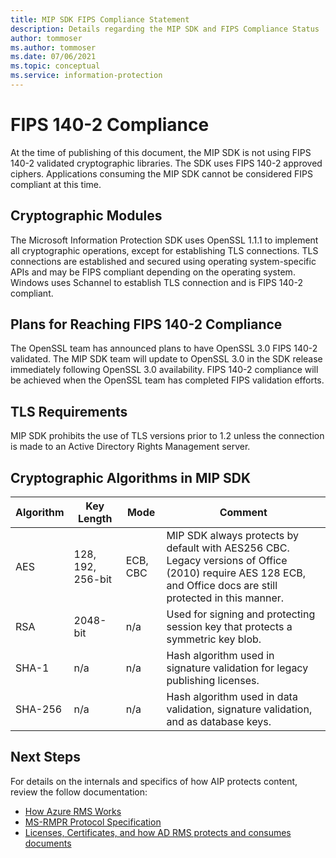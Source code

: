 ```yaml
---
title: MIP SDK FIPS Compliance Statement
description: Details regarding the MIP SDK and FIPS Compliance Status
author: tommoser
ms.author: tommoser
ms.date: 07/06/2021
ms.topic: conceptual
ms.service: information-protection
---
```


# FIPS 140-2 Compliance

At the time of publishing of this document, the MIP SDK is not using FIPS 140-2 validated cryptographic libraries. The SDK uses FIPS 140-2 approved ciphers. Applications consuming the MIP SDK cannot be considered FIPS compliant at this time.

## Cryptographic Modules

The Microsoft Information Protection SDK uses OpenSSL 1.1.1 to implement all cryptographic operations, except for establishing TLS connections. TLS connections are established and secured using operating system-specific APIs and may be FIPS compliant depending on the operating system. Windows uses Schannel to establish TLS connection and is FIPS 140-2 compliant.

## Plans for Reaching FIPS 140-2 Compliance

The OpenSSL team has announced plans to have OpenSSL 3.0 FIPS 140-2 validated. The MIP SDK team will update to OpenSSL 3.0 in the SDK release immediately following OpenSSL 3.0 availability. FIPS 140-2 compliance will be achieved when the OpenSSL team has completed FIPS validation efforts.

## TLS Requirements

MIP SDK prohibits the use of TLS versions prior to 1.2 unless the connection is made to an Active Directory Rights Management server.

## Cryptographic Algorithms in MIP SDK

| Algorithm | Key Length        | Mode     | Comment                                                                                                                                                       |
| --------- | ----------------- | -------- | ------------------------------------------------------------------------------------------------------------------------------------------------------------- |
| AES       | 128, 192, 256-bit | ECB, CBC | MIP SDK always protects by default with AES256 CBC. Legacy versions of Office (2010) require AES 128 ECB, and Office docs are still protected in this manner. |
| RSA       | 2048-bit          | n/a      | Used for signing and protecting session key that protects a symmetric key blob.                                                                               |
| SHA-1     | n/a               | n/a      | Hash algorithm used in signature validation for legacy publishing licenses.                                                                                             |
| SHA-256   | n/a               | n/a      | Hash algorithm used in data validation, signature validation, and as database keys.                                                                                     |

## Next Steps

For details on the internals and specifics of how AIP protects content, review the follow documentation:
  - [How Azure RMS Works](https://docs.microsoft.com/azure/information-protection/how-does-it-work)
  - [MS-RMPR Protocol Specification](https://docs.microsoft.com/en-us/openspecs/windows_protocols/ms-rmpr/d8ed4b1e-e605-4668-b173-6312cba6977e)
  - [Licenses, Certificates, and how AD RMS protects and consumes documents](https://techcommunity.microsoft.com/t5/security-compliance-and-identity/licenses-and-certificates-and-how-ad-rms-protects-and-consumes/ba-p/247309)